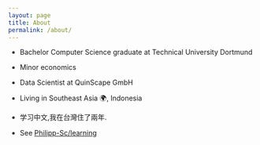 ```yaml
---
layout: page
title: About
permalink: /about/
---
```

 
* Bachelor Computer Science graduate at Technical University Dortmund
* Minor economics

* Data Scientist at QuinScape GmbH
* Living in Southeast Asia 🌍, Indonesia
* 学习中文,我在台灣住了兩年.

* See <a href="https://www.philipp-schluetermann.de/">Philipp-Sc/learning</a>
